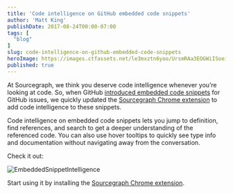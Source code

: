 ```yaml
---
title: 'Code intelligence on GitHub embedded code snippets'
author: 'Matt King'
publishDate: 2017-08-24T00:00-07:00
tags: [
  "blog"
]
slug: code-intelligence-on-github-embedded-code-snippets
heroImage: https://images.ctfassets.net/le3mxztn6yoo/UrsmRAa3EOGWiISoeiq26/2df156407145ac91fc97ca2a055c9417/EmbeddedSnippetIntelligence.gif
published: true
---
```



At Sourcegraph, we think you deserve code intelligence whenever you’re looking at code. So, when GitHub [introduced embedded code snippets](https://github.com/blog/2415-introducing-embedded-code-snippets) for GitHub issues, we quickly updated the [Sourcegraph Chrome extension](https://docs.sourcegraph.com/integration/browser_extension) to add code intelligence to these snippets.

Code intelligence on embedded code snippets lets you jump to definition, find references, and search to get a deeper understanding of the referenced code. You can also use hover tooltips to quickly see type info and documentation without navigating away from the conversation.

Check it out:

![EmbeddedSnippetIntelligence](//images.contentful.com/le3mxztn6yoo/UrsmRAa3EOGWiISoeiq26/2df156407145ac91fc97ca2a055c9417/EmbeddedSnippetIntelligence.gif)

Start using it by installing the [Sourcegraph Chrome extension](https://docs.sourcegraph.com/integration/browser_extension?hl=en).

